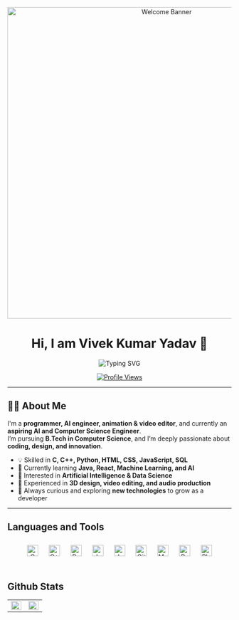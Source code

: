 <p align="center">
  <img src="https://user-images.githubusercontent.com/73097560/115834477-dbab4500-a447-11eb-908a-139a6edaec5c.gif" width="700" alt="Welcome Banner"/>
</p>

<h1 align="center">Hi, I am Vivek Kumar Yadav 👋</h1>

<p align="center">
  <img src="https://readme-typing-svg.herokuapp.com/?font=Righteous&size=30&center=true&vCenter=true&width=600&height=70&duration=4000&lines=I'm+glad+to+see+you+here!+%F0%9F%91%8B;Aspiring+AI+%26+Computer+Science+Engineer!%F0%9F%A7%B9;Always+Learning+and+Building+New+Things!🚀" alt="Typing SVG">
</p>

<p align="center">
  <a href="https://github.com/VivekKumarYadav">
    <img src="https://komarev.com/ghpvc/?username=VivekKumarYadav&style=for-the-badge&color=blue" alt="Profile Views"/>
  </a>
</p>

---

## 👨‍💻 About Me  

I'm a **programmer, AI engineer, animation & video editor**, and currently an **aspiring AI and Computer Science Engineer**.  
I’m pursuing **B.Tech in Computer Science**, and I’m deeply passionate about **coding, design, and innovation**.  

- 💡 Skilled in **C, C++, Python, HTML, CSS, JavaScript, SQL**  
- 🌱 Currently learning **Java, React, Machine Learning, and AI**  
- 🎯 Interested in **Artificial Intelligence & Data Science**  
- 🎨 Experienced in **3D design, video editing, and audio production**  
- 🚀 Always curious and exploring **new technologies** to grow as a developer  

---

## Languages and Tools  
<div align="center">  
<a href="https://www.cprogramming.com/" target="_blank"><img style="margin: 10px" src="https://profilinator.rishav.dev/skills-assets/c-original.svg" alt="C" height="25" /></a>  
<a href="https://www.cplusplus.com/" target="_blank"><img style="margin: 10px" src="https://profilinator.rishav.dev/skills-assets/cplusplus-original.svg" alt="C++" height="25" /></a>  
<a href="https://www.python.org/" target="_blank"><img style="margin: 10px" src="https://profilinator.rishav.dev/skills-assets/python-original.svg" alt="Python" height="25" /></a>  
<a href="https://www.java.com/" target="_blank"><img style="margin: 10px" src="https://profilinator.rishav.dev/skills-assets/java-original-wordmark.svg" alt="Java" height="25" /></a>  
<a href="https://www.javascript.com/" target="_blank"><img style="margin: 10px" src="https://profilinator.rishav.dev/skills-assets/javascript-original.svg" alt="JavaScript" height="25" /></a>  
<a href="https://github.com/" target="_blank"><img style="margin: 10px" src="https://profilinator.rishav.dev/skills-assets/git-scm-icon.svg" alt="Git" height="25" /></a>  
<a href="https://www.mysql.com/" target="_blank"><img style="margin: 10px" src="https://profilinator.rishav.dev/skills-assets/mysql-original-wordmark.svg" alt="MySQL" height="25" /></a>  
<a href="https://docs.microsoft.com/en-us/powershell/" target="_blank"><img style="margin: 10px" src="https://profilinator.rishav.dev/skills-assets/powershell.png" alt="PowerShell" height="25" /></a>  
<a href="https://www.blender.org/" target="_blank"><img style="margin: 10px" src="https://profilinator.rishav.dev/skills-assets/blender_community_badge_white.svg" alt="Blender" height="25" /></a>  
</div>  

<br/>  


## Github Stats  
<table><tr><td valign="top" width="50%">

<img src="https://github-readme-stats.vercel.app/api?username=Itsvivekkryadav&show_icons=true&count_private=true&hide_border=true" align="left" style="width: 100%" />

</td><td valign="top" width="50%">

<img src="https://github-readme-stats.vercel.app/api/top-langs/?username=Itsvivekkryadav&hide_border=true&layout=compact" align="left" style="width: 100%" />

</td></tr></table>  

<br/>  

  

<br/>

